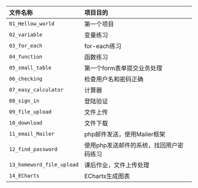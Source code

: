 | 文件名称 | 项目目的 |
| :-  | :- |
| `01_Hellow_world` | 第一个项目 |
| `02_variable` | 变量练习 |
| `03_for_each` | for-each练习 |
| `04_function` | 函数练习 |
| `05_small_table` | 第一个form表单提交业务处理 |
| `06_checking` | 检查用户名和密码正确 |
| `07_easy_calculator` | 计算器 |
| `08_sign_in` | 登陆验证 |
| `09_file_upload` | 文件上传 |
| `10_download` | 文件下载 |
| `11_email_Mailer` | php邮件发送，使用Mailer框架 |
| `12_find_password` | 使用php发送邮件的系统，找回用户密码练习 |
| `13_homeword_file_upload` | 课后作业，文件上传处理 |
| `14_ECharts` | ECharts生成图表 |